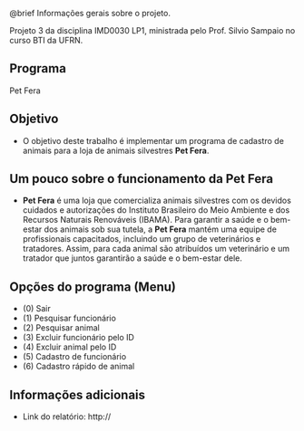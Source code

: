 @brief Informações gerais sobre o projeto.

Projeto 3 da disciplina IMD0030 LP1, ministrada pelo Prof. Silvio Sampaio no curso BTI da UFRN.

Programa
--

Pet Fera

Objetivo
--

- O objetivo deste trabalho é implementar um programa de cadastro de animais para a loja de animais silvestres **Pet Fera**.

Um pouco sobre o funcionamento da Pet Fera
--

- **Pet Fera** é uma loja que comercializa animais silvestres com os devidos cuidados e autorizações do
Instituto Brasileiro do Meio Ambiente e dos Recursos Naturais Renováveis (IBAMA). Para garantir
a saúde e o bem-estar dos animais sob sua tutela, a **Pet Fera** mantém uma equipe de profissionais
capacitados, incluindo um grupo de veterinários e tratadores. Assim, para cada animal são
atribuídos um veterinário e um tratador que juntos garantirão a saúde e o bem-estar dele.

Opções do programa (Menu)
--

- (0) Sair
- (1) Pesquisar funcionário
- (2) Pesquisar animal
- (3) Excluir funcionário pelo ID
- (4) Excluir animal pelo ID
- (5) Cadastro de funcionário
- (6) Cadastro rápido de animal

Informações adicionais
--

- Link do relatório: http://
